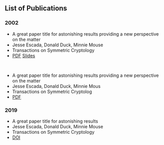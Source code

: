 <!--- Presentation content --->
<div class="main publication" markdown="1">

<!--- Example of fancier lists --->
## List of Publications

### 2002

- A great paper title for astonishing results providing a new perspective on the matter
- Jesse Escada, Donald Duck, Minnie Mouse
- Transactions on Symmetric Cryptology
- [PDF][1] [Slides](slides/2020May28-PersonalWebsite-NoAnimation)

&nbsp;

- A great paper title for astonishing results providing a new perspective on the matter
- Jesse Escada, Donald Duck, Minnie Mous
- Transactions on Symmetric Cryptolog
- [PDF][1]

### 2019

- A great paper title for astonishing results
- Jesse Escada, Donald Duck, Minnie Mouse
- Transactions on Symmetric Cryptology
- [DOI][2]

[1]: #
[2]: https://www.doi.org/

</div>